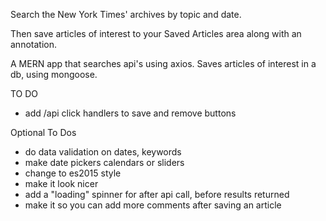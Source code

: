 Search the New York Times' archives by topic and date.

Then save articles of interest to your Saved Articles area along with an annotation.

A MERN app that searches api's using axios. Saves articles of interest in a db, using mongoose.


TO DO
 - add /api click handlers to save and remove buttons

Optional To Dos
 - do data validation on dates, keywords
 - make date pickers calendars or sliders
 - change to es2015 style
 - make it look nicer
 - add a "loading" spinner for after api call, before results returned
 - make it so you can add more comments after saving an article

